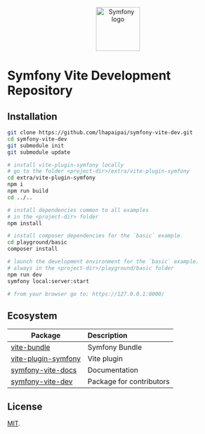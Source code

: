 <p align="center">
  <img width="100" src="https://raw.githubusercontent.com/lhapaipai/vite-bundle/main/docs/symfony-vite.svg" alt="Symfony logo">
</p>

# Symfony Vite Development Repository

## Installation


```bash
git clone https://github.com/lhapaipai/symfony-vite-dev.git
cd symfony-vite-dev
git submodule init
git submodule update

# install vite-plugin-symfony locally
# go to the folder <project-dir>/extra/vite-plugin-symfony
cd extra/vite-plugin-symfony
npm i
npm run build
cd ../..

# install dependencies common to all examples
# in the <project-dir> folder
npm install

# install composer dependencies for the `basic` example.
cd playground/basic
composer install

# launch the development environment for the `basic` example.
# always in the <project-dir>/playground/basic folder
npm run dev
symfony local:server:start

# from your browser go to: https://127.0.0.1:8000/
```


## Ecosystem

| Package                                                                 | Description               |
| ----------------------------------------------------------------------- | :------------------------ |
| [vite-bundle](https://github.com/lhapaipai/vite-bundle)                 | Symfony Bundle            |
| [vite-plugin-symfony](https://github.com/lhapaipai/vite-plugin-symfony) | Vite plugin               |
| [symfony-vite-docs](https://github.com/lhapaipai/symfony-vite-docs)     | Documentation             |
| [symfony-vite-dev](https://github.com/lhapaipai/symfony-vite-dev)       | Package for contributors  |

## License

[MIT](LICENSE).